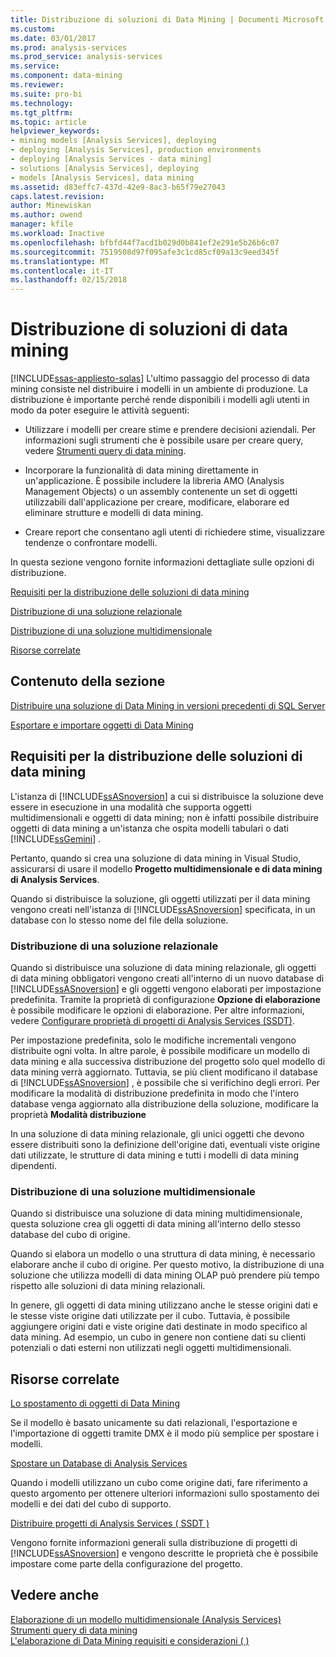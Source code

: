 ```yaml
---
title: Distribuzione di soluzioni di Data Mining | Documenti Microsoft
ms.custom: 
ms.date: 03/01/2017
ms.prod: analysis-services
ms.prod_service: analysis-services
ms.service: 
ms.component: data-mining
ms.reviewer: 
ms.suite: pro-bi
ms.technology: 
ms.tgt_pltfrm: 
ms.topic: article
helpviewer_keywords:
- mining models [Analysis Services], deploying
- deploying [Analysis Services], production environments
- deploying [Analysis Services - data mining]
- solutions [Analysis Services], deploying
- models [Analysis Services], data mining
ms.assetid: d83effc7-437d-42e9-8ac3-b65f79e27043
caps.latest.revision: 
author: Minewiskan
ms.author: owend
manager: kfile
ms.workload: Inactive
ms.openlocfilehash: bfbfd44f7acd1b029d0b841ef2e291e5b26b6c07
ms.sourcegitcommit: 7519508d97f095afe3c1cd85cf09a13c9eed345f
ms.translationtype: MT
ms.contentlocale: it-IT
ms.lasthandoff: 02/15/2018
---
```

# <a name="deployment-of-data-mining-solutions"></a>Distribuzione di soluzioni di data mining
[!INCLUDE[ssas-appliesto-sqlas](../../includes/ssas-appliesto-sqlas.md)]
L'ultimo passaggio del processo di data mining consiste nel distribuire i modelli in un ambiente di produzione. La distribuzione è importante perché rende disponibili i modelli agli utenti in modo da poter eseguire le attività seguenti:  
  
-   Utilizzare i modelli per creare stime e prendere decisioni aziendali. Per informazioni sugli strumenti che è possibile usare per creare query, vedere [Strumenti query di data mining](../../analysis-services/data-mining/data-mining-query-tools.md).  
  
-   Incorporare la funzionalità di data mining direttamente in un'applicazione. È possibile includere la libreria AMO (Analysis Management Objects) o un assembly contenente un set di oggetti utilizzabili dall'applicazione per creare, modificare, elaborare ed eliminare strutture e modelli di data mining.  
  
-   Creare report che consentano agli utenti di richiedere stime, visualizzare tendenze o confrontare modelli.  
  
 In questa sezione vengono fornite informazioni dettagliate sulle opzioni di distribuzione.  
  
 [Requisiti per la distribuzione delle soluzioni di data mining](#bkmk_Reqs)  
  
 [Distribuzione di una soluzione relazionale](#bkmk_RelationalSltn)  
  
 [Distribuzione di una soluzione multidimensionale](#bkmk_MDSltn)  
  
 [Risorse correlate](#bkmk_Resources)  
  
## <a name="in-this-section"></a>Contenuto della sezione  
 [Distribuire una soluzione di Data Mining in versioni precedenti di SQL Server](../../analysis-services/data-mining/deploy-a-data-mining-solution-to-previous-versions-of-sql-server.md)  
  
 [Esportare e importare oggetti di Data Mining](../../analysis-services/data-mining/export-and-import-data-mining-objects.md)  
  
##  <a name="bkmk_Reqs"></a> Requisiti per la distribuzione delle soluzioni di data mining  
 L'istanza di [!INCLUDE[ssASnoversion](../../includes/ssasnoversion-md.md)] a cui si distribuisce la soluzione deve essere in esecuzione in una modalità che supporta oggetti multidimensionali e oggetti di data mining; non è infatti possibile distribuire oggetti di data mining a un'istanza che ospita modelli tabulari o dati [!INCLUDE[ssGemini](../../includes/ssgemini-md.md)] .  
  
 Pertanto, quando si crea una soluzione di data mining in Visual Studio, assicurarsi di usare il modello **Progetto multidimensionale e di data mining di Analysis Services**.  
  
 Quando si distribuisce la soluzione, gli oggetti utilizzati per il data mining vengono creati nell'istanza di [!INCLUDE[ssASnoversion](../../includes/ssasnoversion-md.md)] specificata, in un database con lo stesso nome del file della soluzione.  
  
###  <a name="bkmk_RelationalSltn"></a> Distribuzione di una soluzione relazionale  
 Quando si distribuisce una soluzione di data mining relazionale, gli oggetti di data mining obbligatori vengono creati all'interno di un nuovo database di [!INCLUDE[ssASnoversion](../../includes/ssasnoversion-md.md)] e gli oggetti vengono elaborati per impostazione predefinita. Tramite la proprietà di configurazione **Opzione di elaborazione** è possibile modificare le opzioni di elaborazione. Per altre informazioni, vedere [Configurare proprietà di progetti di Analysis Services &#40;SSDT&#41;](../../analysis-services/multidimensional-models/configure-analysis-services-project-properties-ssdt.md).  
  
 Per impostazione predefinita, solo le modifiche incrementali vengono distribuite ogni volta. In altre parole, è possibile modificare un modello di data mining e alla successiva distribuzione del progetto solo quel modello di data mining verrà aggiornato. Tuttavia, se più client modificano il database di [!INCLUDE[ssASnoversion](../../includes/ssasnoversion-md.md)] , è possibile che si verifichino degli errori. Per modificare la modalità di distribuzione predefinita in modo che l'intero database venga aggiornato alla distribuzione della soluzione, modificare la proprietà **Modalità distribuzione**  
  
 In una soluzione di data mining relazionale, gli unici oggetti che devono essere distribuiti sono la definizione dell'origine dati, eventuali viste origine dati utilizzate, le strutture di data mining e tutti i modelli di data mining dipendenti.  
  
###  <a name="bkmk_MDSltn"></a> Distribuzione di una soluzione multidimensionale  
 Quando si distribuisce una soluzione di data mining multidimensionale, questa soluzione crea gli oggetti di data mining all'interno dello stesso database del cubo di origine.  
  
 Quando si elabora un modello o una struttura di data mining, è necessario elaborare anche il cubo di origine. Per questo motivo, la distribuzione di una soluzione che utilizza modelli di data mining OLAP può prendere più tempo rispetto alle soluzioni di data mining relazionali.  
  
 In genere, gli oggetti di data mining utilizzano anche le stesse origini dati e le stesse viste origine dati utilizzate per il cubo. Tuttavia, è possibile aggiungere origini dati e viste origine dati destinate in modo specifico al data mining. Ad esempio, un cubo in genere non contiene dati su clienti potenziali o dati esterni non utilizzati negli oggetti multidimensionali.  
  
##  <a name="bkmk_Resources"></a> Risorse correlate  
 [Lo spostamento di oggetti di Data Mining](../../analysis-services/data-mining/moving-data-mining-objects.md)  
  
 Se il modello è basato unicamente su dati relazionali, l'esportazione e l'importazione di oggetti tramite DMX è il modo più semplice per spostare i modelli.  
  
 [Spostare un Database di Analysis Services](../../analysis-services/multidimensional-models/move-an-analysis-services-database.md)  
  
 Quando i modelli utilizzano un cubo come origine dati, fare riferimento a questo argomento per ottenere ulteriori informazioni sullo spostamento dei modelli e dei dati del cubo di supporto.  
  
 [Distribuire progetti di Analysis Services &#40; SSDT &#41;](../../analysis-services/multidimensional-models/deploy-analysis-services-projects-ssdt.md)  
  
 Vengono fornite informazioni generali sulla distribuzione di progetti di [!INCLUDE[ssASnoversion](../../includes/ssasnoversion-md.md)] e vengono descritte le proprietà che è possibile impostare come parte della configurazione del progetto.  
  
## <a name="see-also"></a>Vedere anche  
 [Elaborazione di un modello multidimensionale &#40;Analysis Services&#41;](../../analysis-services/multidimensional-models/processing-a-multidimensional-model-analysis-services.md)   
 [Strumenti query di data mining](../../analysis-services/data-mining/data-mining-query-tools.md)   
 [L'elaborazione di Data Mining requisiti e considerazioni &#40; &#41;](../../analysis-services/data-mining/processing-requirements-and-considerations-data-mining.md)  
  
  
